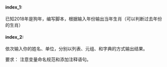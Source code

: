 
#### index_1:

已知2018年是狗年，编写脚本，根据输入年份输出当年生肖（可以判断过去年份的生肖）


#### index_2:

依次输入你的姓名、单位，分别以列表、元组、和字典的方式输出结果。

要求： 注意变量命名规范和添加注释语句。

